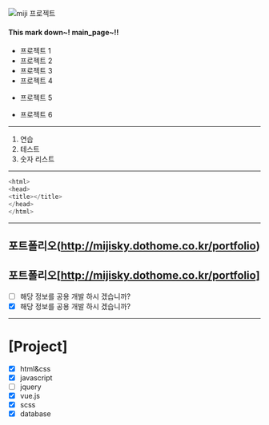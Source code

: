![](https://sites.google.com/a/netcmmi.com/share/_/rsrc/1473734124982/img/png/s/star-e01.png, "miji 프로젝트")

#### This mark down~! main_page~!!
* 프로젝트 1 
* 프로젝트 2 
* 프로젝트 3 
* 프로젝트 4 
- 프로젝트 5
+ 프로젝트 6
---
1. 연습
2. 테스트
3. 숫자 리스트
---

```c
<html>
<head>
<title></title>
</head>
</html>
```
---
포트폴리오(http://mijisky.dothome.co.kr/portfolio)
---
포트폴리오[http://mijisky.dothome.co.kr/portfolio] 
---

* [ ] 해당 정보를 공용 개발 하시 겠습니까?
* [x] 해당 정보를 공용 개발 하시 겠습니까?
---

# [Project]
- [x] html&css
- [x] javascript
- [ ] jquery
- [x] vue.js
- [x] scss
- [x] database